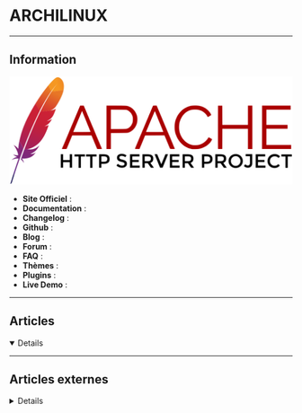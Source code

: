 # ARCHILINUX
----

## <i class="fa-solid fa-hashtag"></i> Information

![Logo](../../_media/apps/apache_http_server/apache_http_server_logo.svg ':size=250 :no-zoom')


> <i class="fa-solid fa-quote-left"></i>  <i class="fa-solid fa-quote-left fa-rotate-180"></i>


- <i class="fa-solid fa-globe"></i> **Site Officiel** : 
- <i class="fa-solid fa-book"></i> **Documentation** : 
- <i class="fa-solid fa-file-circle-question"></i> **Changelog** : 
- <i class="fa-brands fa-github"></i> **Github** : 
- <i class="fab fa-blogger-b"></i> **Blog** :
- <i class="fas fa-comments"></i> **Forum** :
- <i class="far fa-question-circle"></i> **FAQ** : 
- <i class="far fa-calendar-alt"></i> **Thèmes** : 
- <i class="fas fa-tools"></i> **Plugins** : 
- <i class="far fa-calendar-alt"></i> **Live Demo** : 

---

## <i class="fa-regular fa-newspaper"></i> Articles

<details open>

</details>

---

## <i class="fa-solid fa-glasses"></i> Articles externes

<details>

- [Add, Delete And Grant Sudo Privileges To Users In Arch Linux](https://ostechnix.com/add-delete-and-grant-sudo-privileges-to-users-in-arch-linux/)
- [Configure Arch Linux Themes with GNOME tweaks](https://linuxhint.com/customize_archlinux_themes/)
- [Configure Network Time Protocol on ArchLinux](https://linuxhint.com/configure_network_time_protocol_archlinux/)
- [Configure XFCE on Arch Linux](https://linuxhint.com/xfce_arch_linux/)
- [Getting Started with PIP on ArchLinux](https://linuxhint.com/install_pip_archlinux/)
- [How to Backup an Arch Linux System](https://linuxhint.com/backup_arch_linux_system/)
- [How to Boot Arch Linux in Single User Mode / Rescue Mode](https://www.linuxtechi.com/boot-arch-linux-single-user-mode-rescue-mode/)
- [How to Clean the Package Cache in Arch Linux](https://www.makeuseof.com/how-to-clean-package-cache-in-arch-linux/)
- [How to Create a User in Arch Linux](https://linuxhint.com/create_user_arch_linux/)
- [How to Create and Configure Sudo User on Arch Linux](https://www.linuxtechi.com/create-configure-sudo-user-on-arch-linux/)
- [How to Customize the Wallpaper in Arch Linux](https://linuxhint.com/customize_wallpaper_arch_linux/)
- [How to Install and Remove Packages in Arch Linux](https://www.makeuseof.com/how-to-install-and-remove-packages-arch-linux/)
- [How to Install Arch on Linux Virtual Box](https://linuxhint.com/install_arch_linux_virtual_box/)
- [How to install KDE on Arch Linux](https://linuxhint.com/install_kde_arch_linux/)
- [How to Install LEMP Stack on Arch Linux](https://www.linuxtechi.com/install-lemp-stack-on-arch-linux/)
- [How to Install MATE desktop in ArchLinux](https://linuxhint.com/install_mate_desktop_archlinux/)
- [How to Install Samba on ArchLinux](https://linuxhint.com/install_samba_archlinux/)
- [How to Install Visual Studio Code Editor on ArchLinux](https://linuxhint.com/install_visual_studio_code_archlinux/)
- [How to Reset Forgotten Root Password in Arch Linux](https://www.tecmint.com/reset-forgotten-root-password-in-arch-linux/)
- [How to Set Up FDE in ArchLinux](https://linuxhint.com/set_up_fde_archlinux/)
- [How to update Grub in Arch Linux](https://linuxhint.com/update_grub_arch_linux-2/)
- [Install and Configure SSH Server on Arch Linux](https://linuxhint.com/install_ssh_server_on_arch_linux/)
- [Install XFCE Desktop on Arch Linux](https://linoxide.com/gui/install-xfce-desktop-on-arch-linux/)
- [La planète Archlinux – Mise à jour du manuel d’installation](https://miamondo.org/2020/11/15/la-planete-archlinux-mise-a-jour-du-manuel-dinstallation/)
- [LUKS & LVM sur Arch Linux](https://net-security.fr/system/luks-lvm-sur-arch-linux/)
- [What Is Arch Linux and Who Uses It?](https://www.makeuseof.com/what-is-arch-linux/)

</details>